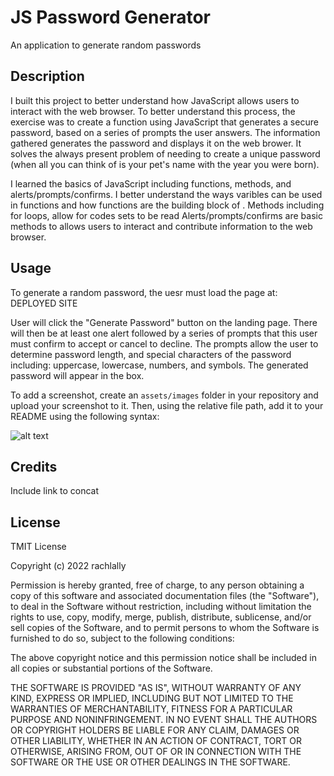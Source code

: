 # JS Password Generator
An application to generate random passwords

## Description

I built this project to better understand how JavaScript allows users to interact with the web browser.  To better understand this process, the exercise was to create a function using JavaScript that generates a secure password, based on a series of prompts the user answers. The information gathered generates the password and displays it on the web brower.  It solves the always present problem of needing to create a unique password (when all you can think of is your pet's name with the year you were born).  

I learned the basics of JavaScript including functions, methods, and alerts/prompts/confirms. I better understand the ways varibles can be used in functions and how functions are the building block of .  Methods including for loops, allow for codes sets to be read Alerts/prompts/confirms are basic methods to allows users to interact and contribute information to the web browser.   

## Usage

To generate a random password, the uesr must load the page at: DEPLOYED SITE

User will click the "Generate Password" button on the landing page.  There will then be at least one alert followed by a series of prompts that this user must confirm to accept or cancel to decline.  The prompts allow the user to determine password length, and special characters of the password including: uppercase, lowercase, numbers, and symbols.  The generated password will appear in the box.

To add a screenshot, create an `assets/images` folder in your repository and upload your screenshot to it. Then, using the relative file path, add it to your README using the following syntax:

![alt text](assets/images/screenshot.png)

## Credits

Include link to concat

## License

TMIT License

Copyright (c) 2022 rachlally

Permission is hereby granted, free of charge, to any person obtaining a copy
of this software and associated documentation files (the "Software"), to deal
in the Software without restriction, including without limitation the rights
to use, copy, modify, merge, publish, distribute, sublicense, and/or sell
copies of the Software, and to permit persons to whom the Software is
furnished to do so, subject to the following conditions:

The above copyright notice and this permission notice shall be included in all
copies or substantial portions of the Software.

THE SOFTWARE IS PROVIDED "AS IS", WITHOUT WARRANTY OF ANY KIND, EXPRESS OR
IMPLIED, INCLUDING BUT NOT LIMITED TO THE WARRANTIES OF MERCHANTABILITY,
FITNESS FOR A PARTICULAR PURPOSE AND NONINFRINGEMENT. IN NO EVENT SHALL THE
AUTHORS OR COPYRIGHT HOLDERS BE LIABLE FOR ANY CLAIM, DAMAGES OR OTHER
LIABILITY, WHETHER IN AN ACTION OF CONTRACT, TORT OR OTHERWISE, ARISING FROM,
OUT OF OR IN CONNECTION WITH THE SOFTWARE OR THE USE OR OTHER DEALINGS IN THE
SOFTWARE.